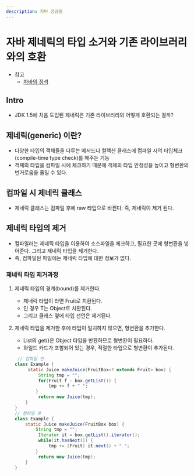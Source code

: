 ```yaml
---
description: 자바 궁금증
---
```


# 자바 제네릭의 타입 소거와 기존 라이브러리와의 호환

- 참고
	- [자바의 정석](https://codechobo.tistory.com/)

## Intro

- JDK 1.5에 처음 도입된 제네릭은 기존 라이브러리와 어떻게 호환되는 걸까?

## 제네릭(generic) 이란?

- 다양한 타입의 객체들을 다루는 메서드나 컬렉션 클래스에 컴파일 시의 타입체크(compile-time type check)를 해주는 기능
- 객체의 타입을 컴파일 시에 체크하기 때문에 객체의 타입 안정성을 높이고 형변환의 번거로움을 줄일 수 있다.

## 컴파일 시 제네릭 클래스

- 제네릭 클래스는 컴파일 후에 raw 타입으로 바뀐다. 즉, 제네릭이 제거 된다.

## 제네릭 타입의 제거

- 컴파일러는 제네릭 타입을 이용하여 소스파일을 체크하고, 필요한 곳에 형변환을 넣어준다. 그리고 제네릭 타입을 제거한다.
- 즉, 컴파일된 파일에는 제네릭 타입에 대한 정보가 없다.

### 제네릭 타입 제거과정

1. 제네릭 타입의 경계(bound)를 제거한다.
	- 제네릭 타입이 <T extends Fruit> 라면 Fruit로 치환된다.
	- <T>인 경우 T는 Object로 치환된다.
	- 그리고 클래스 옆에 타입 선언은 제거된다.

2. 제네릭 타입을 제거한 후에 타입이 일치하지 않으면, 형변환을 추가한다.
	- List의 get()은 Object 타입을 반환하므로 형변환이 필요하다.
	- 와일드 카드가 포함되어 있는 경우, 적절한 타입으로 형변환이 추가된다.
   ```java
	// 컴파일 전
   class Example {
		static Juice makeJuice(FruitBox<? extends Fruit> box) {
			String tmp = "";
			for(Fruit f : box.getList()) {
				tmp += f + " ";
		   }
			return new Juice(tmp);
	   }
   }
   // 컴파일 후
   class Example {
	   static Juice makeJuice(FruitBox box) {
		   String tmp = "";
			Iterator it = box.getList().iterator();
			while(it.hasNext()) {
				tmp += (Fruit) it.next() + " "; 			
		   }
			return new Juice(tmp);
	   }
   }
   ```

